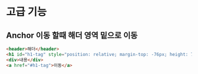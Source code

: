 # 고급 기능

## Anchor 이동 할때 해더 영역 밑으로 이동
```html
<header>해더</header>
<h1 id="h1-tag" style="position: relative; margin-top: -76px; height: 76px; visibility: hidden; z-index: -1"></div>
<div>내용</div>
<a href="#h1-tag">이동</a>
```
